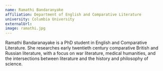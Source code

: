```yaml
---
name: Ramathi Bandaranyake
affiliation: Department of English and Comparative Literature
university: Columbia University
externalUrl: 
image: ramathi.jpg
---
```


Ramathi Bandaranayake is a PhD student in English and Comparative Literature. She researches early twentieth century comparative British and Russian literature, with a focus on war literature, medical humanities, and the intersections between literature and the history and philosophy of science.

